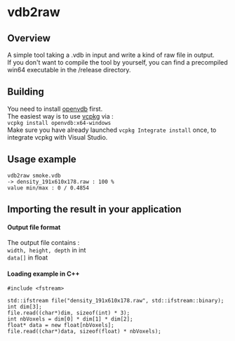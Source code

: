 # vdb2raw

## Overview
A simple tool taking a .vdb in input and write a kind of raw file in output.  
If you don't want to compile the tool by yourself, you can find a precompiled win64 executable in the /release directory.

## Building
You need to install [openvdb](https://www.openvdb.org/download/) first.  
The easiest way is to use [vcpkg](https://github.com/microsoft/vcpkg) via :  
 `vcpkg install openvdb:x64-windows`  
Make sure you have already launched `vcpkg Integrate install` once, to integrate vcpkg with Visual Studio.  

## Usage example
```
vdb2raw smoke.vdb
-> density_191x610x178.raw : 100 %
value min/max : 0 / 0.4854
```

## Importing the result in your application
#### Output file format
The output file contains :  
``
width, height, depth
`` in int  
``
data[]
`` in float

#### Loading example in C++
```
#include <fstream>

std::ifstream file("density_191x610x178.raw", std::ifstream::binary);
int dim[3];
file.read((char*)dim, sizeof(int) * 3);
int nbVoxels = dim[0] * dim[1] * dim[2];
float* data = new float[nbVoxels];
file.read((char*)data, sizeof(float) * nbVoxels);
```